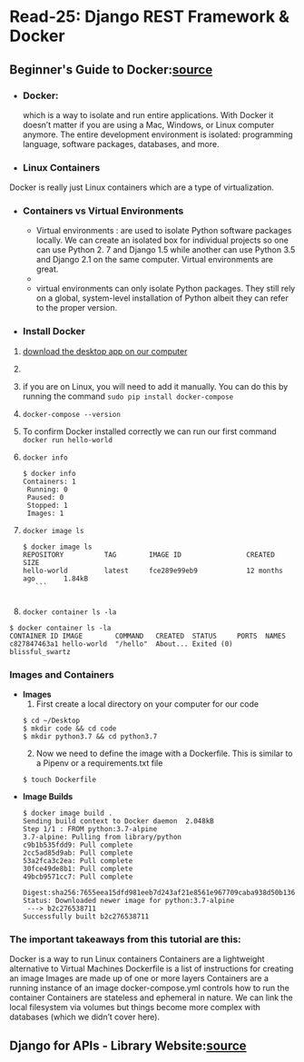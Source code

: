 # Read-25: Django REST Framework & Docker

## Beginner's Guide to Docker:[source](https://wsvincent.com/beginners-guide-to-docker/)

* ### Docker:
   which is a way to isolate and run entire applications. With Docker it doesn’t matter if you are using a Mac, Windows, or Linux computer anymore. The entire development environment is isolated: programming language, software packages, databases, and more.

* ### Linux Containers
Docker is really just Linux containers which are a type of virtualization.

* ### Containers vs Virtual Environments
   * Virtual environments : are used to isolate Python  software packages locally. We can create an isolated  box for individual projects so one can use Python 2. 7 and Django 1.5 while another can use Python 3.5  and Django 2.1 on the same computer. Virtual  environments are great.
   * 
   * virtual environments can only isolate Python packages. They still rely on a global, system-level installation of Python albeit they can refer to the proper version.

* ### Install Docker
 1. [download the desktop app on our computer](https://www.docker.com/get-started/)
 2. 
 3.  if you are on Linux, you will need to add it manually. You can do this by running the command `sudo pip install docker-compose`
 4.  `docker-compose --version`
 5.  To confirm Docker installed correctly we can run our first command `docker run hello-world`
 6.  `docker info`
   
      ```
      $ docker info
      Containers: 1
       Running: 0
       Paused: 0
       Stopped: 1
       Images: 1
      ```
 7. `docker image ls`
     ```
    $ docker image ls
    REPOSITORY          TAG        IMAGE ID                CREATED             SIZE
    hello-world         latest     fce289e99eb9            12 months ago       1.84kB
        ```
   
 8. `docker container ls -la`

```
$ docker container ls -la
CONTAINER ID IMAGE        COMMAND   CREATED  STATUS     PORTS  NAMES
c827847463a1 hello-world  "/hello"  About... Exited (0)        blissful_swartz
```

### Images and Containers
* **Images** 
  1. First create a local directory on your computer for our code
    ```
    $ cd ~/Desktop
    $ mkdir code && cd code
    $ mkdir python3.7 && cd python3.7
    ```
  2. Now we need to define the image with a Dockerfile. This is similar to a Pipenv or a requirements.txt file
    ```
    $ touch Dockerfile

    ```
* **Image Builds**
    ```
    $ docker image build .
    Sending build context to Docker daemon  2.048kB
    Step 1/1 : FROM python:3.7-alpine
    3.7-alpine: Pulling from library/python
    c9b1b535fdd9: Pull complete
    2cc5ad85d9ab: Pull complete
    53a2fca3c2ea: Pull complete
    30fce49de8b1: Pull complete
    49bcb9571cc7: Pull complete
     Digest:sha256:7655eea15dfd981eeb7d243af21e8561e967709caba938d50b136cdb992f3546
    Status: Downloaded newer image for python:3.7-alpine
     ---> b2c276538711
    Successfully built b2c276538711

  ```

### The important takeaways from this tutorial are this:

Docker is a way to run Linux containers
Containers are a lightweight alternative to Virtual Machines
Dockerfile is a list of instructions for creating an image
Images are made up of one or more layers
Containers are a running instance of an image
docker-compose.yml controls how to run the container
Containers are stateless and ephemeral in nature. We can link the local filesystem via volumes but things become more complex with databases (which we didn’t cover here).



## Django for APIs - Library Website:[source](https://djangoforapis.com/library-website-and-api/)